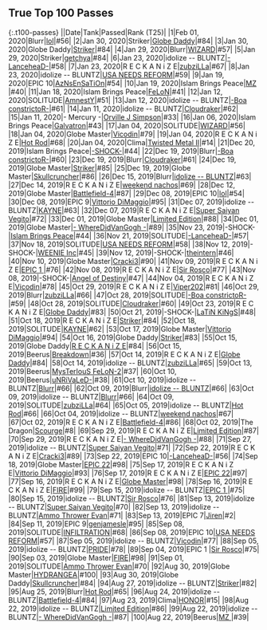 
## True Top 100 Passes

{:.t100-passes}
||Date|Tank|Passed|Rank <span class="red">(T25)</span>|
|1|Feb 01, 2020|<span class="blue">Blurr</span>|<a href="https://tankpit.com/tank_profile/?tank_id=63862"><span class="blue">lol</span></a>|#56|
|2|Jan 30, 2020|<span class="blue">Striker</span>|<a href="https://tankpit.com/tank_profile/?tank_id=3644"><span class="orange">Globe Daddy</span></a>|#84|
|3|Jan 30, 2020|<span class="orange">Globe Daddy</span>|<a href="https://tankpit.com/tank_profile/?tank_id=59879"><span class="blue">Striker</span></a>|#84|
|4|Jan 29, 2020|<span class="blue">Blurr</span>|<a href="https://tankpit.com/tank_profile/?tank_id=63862"><span class="purple">WIZARD</span></a>|#57|
|5|Jan 29, 2020|<span class="blue">Striker</span>|<a href="https://tankpit.com/tank_profile/?tank_id=3644"><span class="red">getchya</span></a>|#84|
|6|Jan 23, 2020|<span class="purple">idolize -- BLUNTZ</span>|<a href="https://tankpit.com/tank_profile/?tank_id=54558"><span class="orange">-LanceheaD-</span></a>|#58|
|7|Jan 23, 2020|<span class="red">R E C K A N i Z E</span>|<a href="https://tankpit.com/tank_profile/?tank_id=64496"><span class="orange">zubziLLa</span></a>|#67|
|8|Jan 23, 2020|<span class="purple">idolize -- BLUNTZ</span>|<a href="https://tankpit.com/tank_profile/?tank_id=54558"><span class="red">USA NEEDS REFORM</span></a>|#59|
|9|Jan 19, 2020|<span class="purple">EPIC 10</span>|<a href="https://tankpit.com/tank_profile/?tank_id=50656"><span class="red">AzNsEnSaTiOn</span></a>|#54|
|10|Jan 19, 2020|<span class="blue">Islam Brings Peace</span>|<a href="https://tankpit.com/tank_profile/?tank_id=1677"><span class="purple">MZ </span></a>|#40|
|11|Jan 18, 2020|<span class="blue">Islam Brings Peace</span>|<a href="https://tankpit.com/tank_profile/?tank_id=1677"><span class="blue">FeLoN</span></a>|#41|
|12|Jan 12, 2020|<span class="purple">SOLITUDE</span>|<a href="https://tankpit.com/tank_profile/?tank_id=61587"><span class="purple">AmnestY</span></a>|#51|
|13|Jan 12, 2020|<span class="purple">idolize -- BLUNTZ</span>|<a href="https://tankpit.com/tank_profile/?tank_id=54558"><span class="orange">-Boa constrictoR-</span></a>|#61|
|14|Jan 11, 2020|<span class="purple">idolize -- BLUNTZ</span>|<a href="https://tankpit.com/tank_profile/?tank_id=54558"><span class="blue">Cloudraker</span></a>|#62|
|15|Jan 11, 2020|<span class="orange">- Mercury -</span>|<a href="https://tankpit.com/tank_profile/?tank_id=575"><span class="orange">Orville J Simpson</span></a>|#33|
|16|Jan 06, 2020|<span class="blue">Islam Brings Peace</span>|<a href="https://tankpit.com/tank_profile/?tank_id=1677"><span class="blue">Galvatron</span></a>|#43|
|17|Jan 04, 2020|<span class="purple">SOLITUDE</span>|<a href="https://tankpit.com/tank_profile/?tank_id=61587"><span class="purple">WIZARD</span></a>|#56|
|18|Jan 04, 2020|<span class="blue">Globe Master</span>|<a href="https://tankpit.com/tank_profile/?tank_id=63851"><span class="blue">Vicodin</span></a>|#79|
|19|Jan 04, 2020|<span class="red">R E C K A N i Z E</span>|<a href="https://tankpit.com/tank_profile/?tank_id=64496"><span class="blue">Hot Rod</span></a>|#68|
|20|Jan 04, 2020|<span class="orange">Clima</span>|<a href="https://tankpit.com/tank_profile/?tank_id=46068"><span class="purple">Twisted Metal II</span></a>|<span class="red">#14</span>|
|21|Dec 20, 2019|<span class="blue">Islam Brings Peace</span>|<a href="https://tankpit.com/tank_profile/?tank_id=1677"><span class="purple">-SHOCK-</span></a>|#44|
|22|Dec 19, 2019|<span class="blue">Blurr</span>|<a href="https://tankpit.com/tank_profile/?tank_id=63862"><span class="orange">-Boa constrictoR-</span></a>|#60|
|23|Dec 19, 2019|<span class="blue">Blurr</span>|<a href="https://tankpit.com/tank_profile/?tank_id=63862"><span class="blue">Cloudraker</span></a>|#61|
|24|Dec 19, 2019|<span class="blue">Globe Master</span>|<a href="https://tankpit.com/tank_profile/?tank_id=63851"><span class="blue">Striker</span></a>|#85|
|25|Dec 19, 2019|<span class="blue">Globe Master</span>|<a href="https://tankpit.com/tank_profile/?tank_id=63851"><span class="blue">Skullcruncher</span></a>|#86|
|26|Dec 15, 2019|<span class="blue">Blurr</span>|<a href="https://tankpit.com/tank_profile/?tank_id=63862"><span class="purple">idolize -- BLUNTZ</span></a>|#63|
|27|Dec 14, 2019|<span class="red">R E C K A N i Z E</span>|<a href="https://tankpit.com/tank_profile/?tank_id=64496"><span class="orange">weekend nachos</span></a>|#69|
|28|Dec 12, 2019|<span class="blue">Globe Master</span>|<a href="https://tankpit.com/tank_profile/?tank_id=63851"><span class="purple">Battlefield-4</span></a>|#87|
|29|Dec 08, 2019|<span class="purple">EPIC 10</span>|<a href="https://tankpit.com/tank_profile/?tank_id=50656"><span class="blue">lol</span></a>|#54|
|30|Dec 08, 2019|<span class="purple">EPIC 9</span>|<a href="https://tankpit.com/tank_profile/?tank_id=9156"><span class="orange">Vittorio DiMaggio</span></a>|#95|
|31|Dec 07, 2019|<span class="purple">idolize -- BLUNTZ</span>|<a href="https://tankpit.com/tank_profile/?tank_id=54558"><span class="purple">KAYNE</span></a>|#63|
|32|Dec 07, 2019|<span class="red">R E C K A N i Z E</span>|<a href="https://tankpit.com/tank_profile/?tank_id=64496"><span class="red">Super Saiyan Vegito</span></a>|#72|
|33|Dec 01, 2019|<span class="blue">Globe Master</span>|<a href="https://tankpit.com/tank_profile/?tank_id=63851"><span class="orange">Limited Edition</span></a>|#88|
|34|Dec 01, 2019|<span class="blue">Globe Master</span>|<a href="https://tankpit.com/tank_profile/?tank_id=63851"><span class="purple">- WhereDidVanGogh -</span></a>|#89|
|35|Nov 23, 2019|<span class="purple">-SHOCK-</span>|<a href="https://tankpit.com/tank_profile/?tank_id=61068"><span class="blue">Islam Brings Peace</span></a>|#44|
|36|Nov 21, 2019|<span class="purple">SOLITUDE</span>|<a href="https://tankpit.com/tank_profile/?tank_id=61587"><span class="orange">-LanceheaD-</span></a>|#57|
|37|Nov 18, 2019|<span class="purple">SOLITUDE</span>|<a href="https://tankpit.com/tank_profile/?tank_id=61587"><span class="red">USA NEEDS REFORM</span></a>|#58|
|38|Nov 12, 2019|<span class="purple">-SHOCK-</span>|<a href="https://tankpit.com/tank_profile/?tank_id=61068"><span class="orange">WEENIE Inc</span></a>|#45|
|39|Nov 12, 2019|<span class="purple">-SHOCK-</span>|<a href="https://tankpit.com/tank_profile/?tank_id=61068"><span class="red">theintern</span></a>|#46|
|40|Nov 10, 2019|<span class="blue">Globe Master</span>|<a href="https://tankpit.com/tank_profile/?tank_id=63851"><span class="purple">Cracki3</span></a>|#90|
|41|Nov 09, 2019|<span class="red">R E C K A N i Z E</span>|<a href="https://tankpit.com/tank_profile/?tank_id=64496"><span class="purple">EPIC 1 </span></a>|#76|
|42|Nov 08, 2019|<span class="red">R E C K A N i Z E</span>|<a href="https://tankpit.com/tank_profile/?tank_id=64496"><span class="red">Sir Rosco</span></a>|#77|
|43|Nov 08, 2019|<span class="purple">-SHOCK-</span>|<a href="https://tankpit.com/tank_profile/?tank_id=61068"><span class="purple">Angel of Destiny</span></a>|#47|
|44|Nov 04, 2019|<span class="red">R E C K A N i Z E</span>|<a href="https://tankpit.com/tank_profile/?tank_id=64496"><span class="blue">Vicodin</span></a>|#78|
|45|Oct 29, 2019|<span class="red">R E C K A N i Z E</span>|<a href="https://tankpit.com/tank_profile/?tank_id=64496"><span class="red">Viper202</span></a>|#81|
|46|Oct 29, 2019|<span class="blue">Blurr</span>|<a href="https://tankpit.com/tank_profile/?tank_id=63862"><span class="orange">zubziLLa</span></a>|#66|
|47|Oct 28, 2019|<span class="purple">SOLITUDE</span>|<a href="https://tankpit.com/tank_profile/?tank_id=61587"><span class="orange">-Boa constrictoR-</span></a>|#59|
|48|Oct 28, 2019|<span class="purple">SOLITUDE</span>|<a href="https://tankpit.com/tank_profile/?tank_id=61587"><span class="blue">Cloudraker</span></a>|#60|
|49|Oct 23, 2019|<span class="red">R E C K A N i Z E</span>|<a href="https://tankpit.com/tank_profile/?tank_id=64496"><span class="orange">Globe Daddy</span></a>|#83|
|50|Oct 21, 2019|<span class="purple">-SHOCK-</span>|<a href="https://tankpit.com/tank_profile/?tank_id=61068"><span class="blue">LaTiN KiNgS</span></a>|#48|
|51|Oct 18, 2019|<span class="red">R E C K A N i Z E</span>|<a href="https://tankpit.com/tank_profile/?tank_id=64496"><span class="blue">Striker</span></a>|#84|
|52|Oct 18, 2019|<span class="purple">SOLITUDE</span>|<a href="https://tankpit.com/tank_profile/?tank_id=61587"><span class="purple">KAYNE</span></a>|#62|
|53|Oct 17, 2019|<span class="blue">Globe Master</span>|<a href="https://tankpit.com/tank_profile/?tank_id=63851"><span class="orange">Vittorio DiMaggio</span></a>|#94|
|54|Oct 16, 2019|<span class="orange">Globe Daddy</span>|<a href="https://tankpit.com/tank_profile/?tank_id=59879"><span class="blue">Striker</span></a>|#83|
|55|Oct 15, 2019|<span class="orange">Globe Daddy</span>|<a href="https://tankpit.com/tank_profile/?tank_id=59879"><span class="red">R E C K A N i Z E</span></a>|#84|
|56|Oct 15, 2019|<span class="purple">Beerus</span>|<a href="https://tankpit.com/tank_profile/?tank_id=842"><span class="blue">Breakdown</span></a>|#36|
|57|Oct 14, 2019|<span class="red">R E C K A N i Z E</span>|<a href="https://tankpit.com/tank_profile/?tank_id=64496"><span class="orange">Globe Daddy</span></a>|#84|
|58|Oct 14, 2019|<span class="purple">idolize -- BLUNTZ</span>|<a href="https://tankpit.com/tank_profile/?tank_id=54558"><span class="orange">zubziLLa</span></a>|#65|
|59|Oct 13, 2019|<span class="purple">Beerus</span>|<a href="https://tankpit.com/tank_profile/?tank_id=842"><span class="purple">MysTerIouS FeLoN-2</span></a>|#37|
|60|Oct 10, 2019|<span class="purple">Beerus</span>|<a href="https://tankpit.com/tank_profile/?tank_id=842"><span class="red">uNRiVaLeD-</span></a>|#38|
|61|Oct 10, 2019|<span class="purple">idolize -- BLUNTZ</span>|<a href="https://tankpit.com/tank_profile/?tank_id=54558"><span class="blue">Blurr</span></a>|#66|
|62|Oct 09, 2019|<span class="blue">Blurr</span>|<a href="https://tankpit.com/tank_profile/?tank_id=63862"><span class="purple">idolize -- BLUNTZ</span></a>|#66|
|63|Oct 09, 2019|<span class="purple">idolize -- BLUNTZ</span>|<a href="https://tankpit.com/tank_profile/?tank_id=54558"><span class="blue">Blurr</span></a>|#66|
|64|Oct 09, 2019|<span class="purple">SOLITUDE</span>|<a href="https://tankpit.com/tank_profile/?tank_id=61587"><span class="orange">zubziLLa</span></a>|#64|
|65|Oct 05, 2019|<span class="purple">idolize -- BLUNTZ</span>|<a href="https://tankpit.com/tank_profile/?tank_id=54558"><span class="blue">Hot Rod</span></a>|#66|
|66|Oct 04, 2019|<span class="purple">idolize -- BLUNTZ</span>|<a href="https://tankpit.com/tank_profile/?tank_id=54558"><span class="orange">weekend nachos</span></a>|#67|
|67|Oct 02, 2019|<span class="red">R E C K A N i Z E</span>|<a href="https://tankpit.com/tank_profile/?tank_id=64496"><span class="purple">Battlefield-4</span></a>|#86|
|68|Oct 02, 2019|<span class="purple">The Dragon</span>|<a href="https://tankpit.com/tank_profile/?tank_id=45080"><span class="blue">Scourge</span></a>|<span class="red">#8</span>|
|69|Sep 29, 2019|<span class="red">R E C K A N i Z E</span>|<a href="https://tankpit.com/tank_profile/?tank_id=64496"><span class="orange">Limited Edition</span></a>|#87|
|70|Sep 29, 2019|<span class="red">R E C K A N i Z E</span>|<a href="https://tankpit.com/tank_profile/?tank_id=64496"><span class="purple">- WhereDidVanGogh -</span></a>|#88|
|71|Sep 27, 2019|<span class="purple">idolize -- BLUNTZ</span>|<a href="https://tankpit.com/tank_profile/?tank_id=54558"><span class="red">Super Saiyan Vegito</span></a>|#71|
|72|Sep 22, 2019|<span class="red">R E C K A N i Z E</span>|<a href="https://tankpit.com/tank_profile/?tank_id=64496"><span class="purple">Cracki3</span></a>|#89|
|73|Sep 22, 2019|<span class="purple">EPIC 10</span>|<a href="https://tankpit.com/tank_profile/?tank_id=50656"><span class="orange">-LanceheaD-</span></a>|#56|
|74|Sep 18, 2019|<span class="blue">Globe Master</span>|<a href="https://tankpit.com/tank_profile/?tank_id=63851"><span class="purple">EPIC 22</span></a>|#98|
|75|Sep 17, 2019|<span class="red">R E C K A N i Z E</span>|<a href="https://tankpit.com/tank_profile/?tank_id=64496"><span class="orange">Vittorio DiMaggio</span></a>|#93|
|76|Sep 17, 2019|<span class="red">R E C K A N i Z E</span>|<a href="https://tankpit.com/tank_profile/?tank_id=64496"><span class="purple">EPIC 22</span></a>|#97|
|77|Sep 16, 2019|<span class="red">R E C K A N i Z E</span>|<a href="https://tankpit.com/tank_profile/?tank_id=64496"><span class="blue">Globe Master</span></a>|#98|
|78|Sep 16, 2019|<span class="red">R E C K A N i Z E</span>|<a href="https://tankpit.com/tank_profile/?tank_id=64496"><span class="orange">FIRE</span></a>|#99|
|79|Sep 15, 2019|<span class="purple">idolize -- BLUNTZ</span>|<a href="https://tankpit.com/tank_profile/?tank_id=54558"><span class="purple">EPIC 1 </span></a>|#75|
|80|Sep 15, 2019|<span class="purple">idolize -- BLUNTZ</span>|<a href="https://tankpit.com/tank_profile/?tank_id=54558"><span class="red">Sir Rosco</span></a>|#76|
|81|Sep 13, 2019|<span class="blue">idolize -- BLUNTZ</span>|<a href="https://tankpit.com/tank_profile/?tank_id=1613"><span class="red">Super Saiyan Vegito</span></a>|#70|
|82|Sep 13, 2019|<span class="blue">idolize -- BLUNTZ</span>|<a href="https://tankpit.com/tank_profile/?tank_id=1613"><span class="purple">Ammo Thrower Evan</span></a>|#71|
|83|Sep 13, 2019|<span class="purple">EPIC 7</span>|<a href="https://tankpit.com/tank_profile/?tank_id=16369"><span class="red">Jiren</span></a>|<span class="red">#2</span>|
|84|Sep 11, 2019|<span class="purple">EPIC 9</span>|<a href="https://tankpit.com/tank_profile/?tank_id=9156"><span class="orange">genjamesle</span></a>|#95|
|85|Sep 08, 2019|<span class="purple">SOLITUDE</span>|<a href="https://tankpit.com/tank_profile/?tank_id=61587"><span class="red">INFILTRATION</span></a>|#68|
|86|Sep 08, 2019|<span class="purple">EPIC 10</span>|<a href="https://tankpit.com/tank_profile/?tank_id=50656"><span class="red">USA NEEDS REFORM</span></a>|#57|
|87|Sep 05, 2019|<span class="purple">idolize -- BLUNTZ</span>|<a href="https://tankpit.com/tank_profile/?tank_id=54558"><span class="blue">Vicodin</span></a>|#77|
|88|Sep 05, 2019|<span class="purple">idolize -- BLUNTZ</span>|<a href="https://tankpit.com/tank_profile/?tank_id=54558"><span class="red">PRIDE</span></a>|#78|
|89|Sep 04, 2019|<span class="purple">EPIC 1 </span>|<a href="https://tankpit.com/tank_profile/?tank_id=50745"><span class="red">Sir Rosco</span></a>|#75|
|90|Sep 03, 2019|<span class="blue">Globe Master</span>|<a href="https://tankpit.com/tank_profile/?tank_id=63851"><span class="orange">FIRE</span></a>|#98|
|91|Sep 01, 2019|<span class="purple">SOLITUDE</span>|<a href="https://tankpit.com/tank_profile/?tank_id=61587"><span class="purple">Ammo Thrower Evan</span></a>|#70|
|92|Aug 30, 2019|<span class="blue">Globe Master</span>|<a href="https://tankpit.com/tank_profile/?tank_id=63851"><span class="red">HYDRANGEA</span></a>|#100|
|93|Aug 30, 2019|<span class="orange">Globe Daddy</span>|<a href="https://tankpit.com/tank_profile/?tank_id=59879"><span class="blue">Skullcruncher</span></a>|#84|
|94|Aug 27, 2019|<span class="purple">idolize -- BLUNTZ</span>|<a href="https://tankpit.com/tank_profile/?tank_id=54558"><span class="blue">Striker</span></a>|#82|
|95|Aug 25, 2019|<span class="blue">Blurr</span>|<a href="https://tankpit.com/tank_profile/?tank_id=63862"><span class="blue">Hot Rod</span></a>|#65|
|96|Aug 24, 2019|<span class="purple">idolize -- BLUNTZ</span>|<a href="https://tankpit.com/tank_profile/?tank_id=54558"><span class="purple">Battlefield-4</span></a>|#84|
|97|Aug 23, 2019|<span class="orange">Clima</span>|<a href="https://tankpit.com/tank_profile/?tank_id=46068"><span class="red">HONOR</span></a>|<span class="red">#15</span>|
|98|Aug 22, 2019|<span class="purple">idolize -- BLUNTZ</span>|<a href="https://tankpit.com/tank_profile/?tank_id=54558"><span class="orange">Limited Edition</span></a>|#86|
|99|Aug 22, 2019|<span class="purple">idolize -- BLUNTZ</span>|<a href="https://tankpit.com/tank_profile/?tank_id=54558"><span class="purple">- WhereDidVanGogh -</span></a>|#87|
|100|Aug 22, 2019|<span class="purple">Beerus</span>|<a href="https://tankpit.com/tank_profile/?tank_id=842"><span class="purple">MZ </span></a>|#39|
